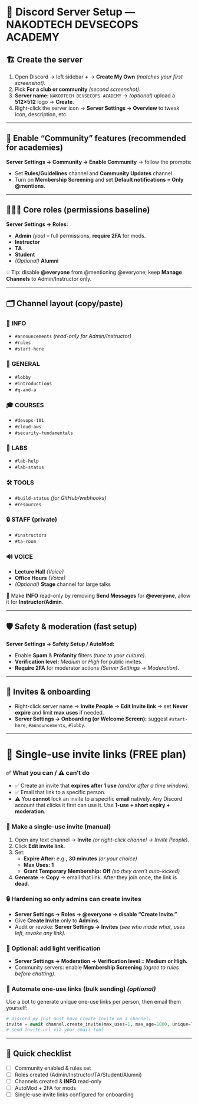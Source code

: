 # 🚀 Discord Server Setup — **NAKODTECH DEVSECOPS ACADEMY**

## 🏗️ Create the server
1. Open Discord → left sidebar **+** → **Create My Own** *(matches your first screenshot)*.  
2. Pick **For a club or community** *(second screenshot)*.  
3. **Server name:** `NAKODTECH DEVSECOPS ACADEMY` → *(optional)* upload a **512×512** logo → **Create**.  
4. Right-click the server icon → **Server Settings → Overview** to tweak icon, description, etc.

---

## 🧰 Enable “Community” features (recommended for academies)
**Server Settings → Community → Enable Community** → follow the prompts:
- Set **Rules/Guidelines** channel and **Community Updates** channel.
- Turn on **Membership Screening** and set **Default notifications = Only @mentions**.

---

## 🧑‍🤝‍🧑 Core roles (permissions baseline)
**Server Settings → Roles:**
- **Admin** *(you)* – full permissions, **require 2FA** for mods.
- **Instructor**
- **TA**
- **Student**
- *(Optional)* **Alumni**

💡 Tip: disable **@everyone** from @mentioning @everyone; keep **Manage Channels** to Admin/Instructor only.

---

## 🗂️ Channel layout (copy/paste)
### 📢 **INFO**
- `#announcements` *(read-only for Admin/Instructor)*  
- `#rules`  
- `#start-here`  

### 💬 **GENERAL**
- `#lobby`  
- `#introductions`  
- `#q-and-a`  

### 🎓 **COURSES**
- `#devops-101`  
- `#cloud-aws`  
- `#security-fundamentals`  

### 🧪 **LABS**
- `#lab-help`  
- `#lab-status`  

### 🛠 **TOOLS**
- `#build-status` *(for GitHub/webhooks)*  
- `#resources`  

### 🔒 **STAFF (private)**
- `#instructors`  
- `#ta-room`  

### 🔊 **VOICE**
- **Lecture Hall** *(Voice)*  
- **Office Hours** *(Voice)*  
- *(Optional)* **Stage** channel for large talks

🔏 Make **INFO** read-only by removing **Send Messages** for **@everyone**, allow it for **Instructor/Admin**.

---

## 🛡️ Safety & moderation (fast setup)
**Server Settings → Safety Setup / AutoMod:**
- Enable **Spam** & **Profanity** filters *(tune to your culture)*.
- **Verification level:** *Medium* or *High* for public invites.
- **Require 2FA** for moderator actions *(Server Settings → Moderation)*.

---

## 🔗 Invites & onboarding
- Right-click server name → **Invite People** → **Edit Invite link** → set **Never expire** and limit **max uses** if needed.  
- **Server Settings → Onboarding (or Welcome Screen):** suggest `#start-here`, `#announcements`, `#lobby`.

---

# 🔐 Single-use invite links (FREE plan)
### ✅ What you can / ⚠️ can’t do
- ✅ Create an invite that **expires after 1 use** *(and/or after a time window).*  
- ✅ Email that link to a specific person.  
- ⚠️ You **cannot** lock an invite to a specific **email** natively. Any Discord account that clicks it first can use it. Use **1-use + short expiry + moderation**.

### 🧭 Make a single-use invite (manual)
1. Open any text channel → **Invite** *(or right-click channel → Invite People)*.  
2. Click **Edit invite link**.  
3. Set:  
   - **Expire After:** e.g., **30 minutes** *(or your choice)*  
   - **Max Uses:** **1**  
   - **Grant Temporary Membership:** **Off** *(so they aren’t auto-kicked)*  
4. **Generate** → **Copy** → email that link. After they join once, the link is **dead**.

### 🔒 Hardening so only admins can create invites
- **Server Settings → Roles → @everyone → disable “Create Invite.”**  
- Give **Create Invite** only to **Admins**.  
- Audit or revoke: **Server Settings → Invites** *(see who made what, uses left, revoke any link).*

### 🧰 Optional: add light verification
- **Server Settings → Moderation → Verification level = Medium or High.**  
- Community servers: enable **Membership Screening** *(agree to rules before chatting).*

### 🤖 Automate one-use links (bulk sending) *(optional)*
Use a bot to generate unique one-use links per person, then email them yourself:
```py
# discord.py (bot must have Create Invite on a channel)
invite = await channel.create_invite(max_uses=1, max_age=1800, unique=True, temporary=False)
# send invite.url via your email tool
```

---

## 📌 Quick checklist
- [ ] Community enabled & rules set  
- [ ] Roles created (Admin/Instructor/TA/Student/Alumni)  
- [ ] Channels created & **INFO** read-only  
- [ ] AutoMod + 2FA for mods  
- [ ] Single-use invite links configured for onboarding
